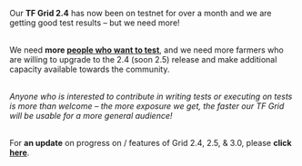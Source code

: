 Our **TF Grid 2.4** has now been on testnet for over a month and we are getting good test results – but we need more!
<br/>
<br/>

We need **more [people who want to test](https://t.me/joinchat/BwOvOxxgK59GmRoZ2_sM0w)**, and we need more farmers who are willing to upgrade to the 2.4 (soon 2.5) release and make additional capacity available towards the community.
<br/>
<br/>

_Anyone who is interested to contribute in writing tests or executing on tests is more than welcome – the more exposure we get, the faster our TF Grid will be usable for a more general audience!_
<br/>
<br/>

For **an update** on progress on / features of Grid 2.4, 2.5, & 3.0, please **click [here](https://library.threefold.me/info/tfgrid/#/grid242530update)**.